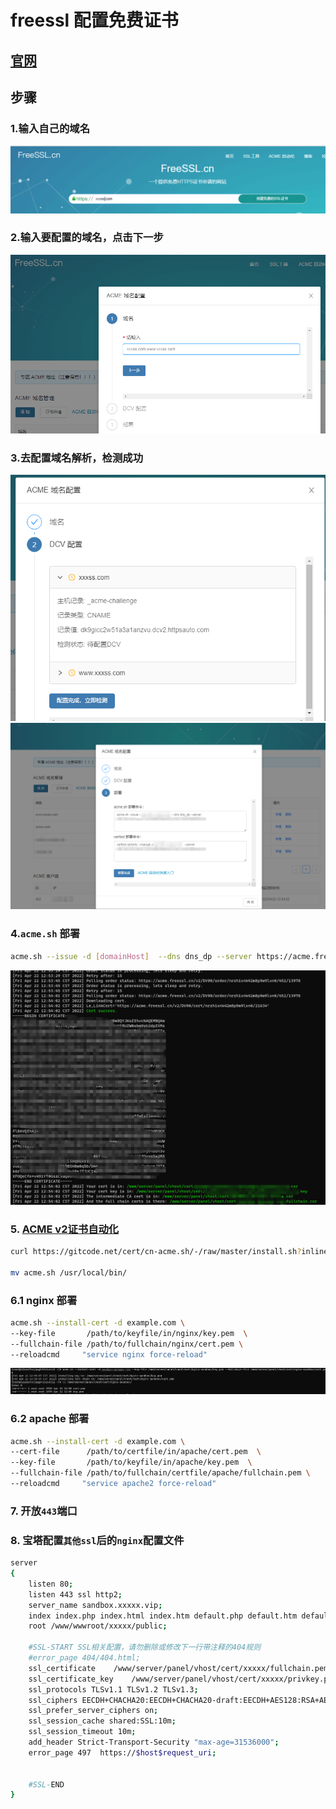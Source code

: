 # freessl 配置免费证书

## [官网](https://freessl.cn/)

## 步骤

### 1.输入自己的域名
![img.png](img.png)

### 2.输入要配置的域名，点击下一步
![img_1.png](img_1.png)

### 3.去配置域名解析，检测成功
![img_2.png](img_2.png)
![img_3.png](img_3.png)

### 4.`acme.sh` 部署

```bash
acme.sh --issue -d [domainHost]  --dns dns_dp --server https://acme.freessl.cn/v2/DV90/directory/xxxxxxxxxxxxxx
```

![img_4.png](img_4.png)

### 5. [ACME v2证书自动化](https://blog.freessl.cn/acme-quick-start/)

```bash
curl https://gitcode.net/cert/cn-acme.sh/-/raw/master/install.sh?inline=false | sh -s email=my@example.com

mv acme.sh /usr/local/bin/

```

### 6.1 nginx  部署
```bash
acme.sh --install-cert -d example.com \
--key-file       /path/to/keyfile/in/nginx/key.pem  \
--fullchain-file /path/to/fullchain/nginx/cert.pem \
--reloadcmd     "service nginx force-reload"
```

![img_5.png](img_5.png)

### 6.2 apache  部署
```bash
acme.sh --install-cert -d example.com \
--cert-file      /path/to/certfile/in/apache/cert.pem  \
--key-file       /path/to/keyfile/in/apache/key.pem  \
--fullchain-file /path/to/fullchain/certfile/apache/fullchain.pem \
--reloadcmd     "service apache2 force-reload"
```

### 7. 开放`443`端口
### 8. 宝塔配置`其他ssl`后的`nginx`配置文件
```bash
server
{
    listen 80;
	listen 443 ssl http2;
    server_name sandbox.xxxxx.vip;
    index index.php index.html index.htm default.php default.htm default.html;
    root /www/wwwroot/xxxxx/public;
    
    #SSL-START SSL相关配置，请勿删除或修改下一行带注释的404规则
    #error_page 404/404.html;
    ssl_certificate    /www/server/panel/vhost/cert/xxxxx/fullchain.pem;
    ssl_certificate_key    /www/server/panel/vhost/cert/xxxxx/privkey.pem;
    ssl_protocols TLSv1.1 TLSv1.2 TLSv1.3;
    ssl_ciphers EECDH+CHACHA20:EECDH+CHACHA20-draft:EECDH+AES128:RSA+AES128:EECDH+AES256:RSA+AES256:EECDH+3DES:RSA+3DES:!MD5;
    ssl_prefer_server_ciphers on;
    ssl_session_cache shared:SSL:10m;
    ssl_session_timeout 10m;
    add_header Strict-Transport-Security "max-age=31536000";
    error_page 497  https://$host$request_uri;


    #SSL-END
}
```